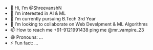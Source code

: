 - 👋 Hi, I’m @ShreevanshN
- 👀 I’m interested in AI & ML
- 🌱 I’m currently pursuing B.Tech 3rd Year
- 💞️ I’m looking to collaborate on Web Develpment & ML Algorithms 
- 📫 How to reach me +91-9121991438 ping me @mr_vampire_23
- 😄 Pronouns: ...
- ⚡ Fun fact: ...

<!---
ShreevanshN/ShreevanshN is a ✨ special ✨ repository because its `README.md` (this file) appears on your GitHub profile.
You can click the Preview link to take a look at your changes.
--->
